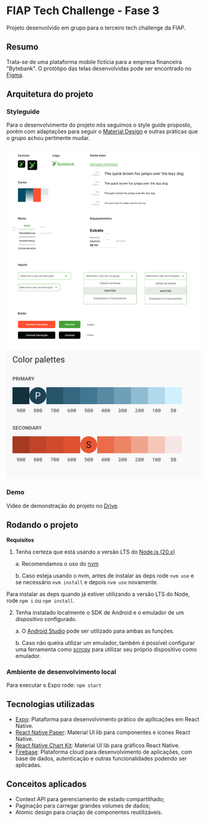 # FIAP Tech Challenge - Fase 3

Projeto desenvolvido em grupo para o terceiro tech challenge da FIAP.

## Resumo

Trata-se de uma plataforma mobile fictícia para a empresa financeira "Bytebank".
O protótipo das telas desenvolvidas pode ser encontrado no [Figma](https://www.figma.com/design/ns5TC3X5Xr8V7I3LYKg9KA/Projeto-Financeiro?node-id=503-4264&t=nhWQMyJ7ZmXNWbb6-1).

## Arquitetura do projeto

### Styleguide

Para o desenvolvimento do projeto nós seguimos o style guide proposto, porém com adaptações para seguir o [Material Design](https://m3.material.io/) e outras práticas que o grupo achou pertinente mudar.

![Style guide preview](.github/styleguide.png)
![Color pallete preview](.github/pallete.png)

### Demo

Video de demonstração do projeto no [Drive](https://drive.google.com/file/d/1wG3Msxyqj9xpp11DFfZntTSJuu6oGM1y/view).

## Rodando o projeto

**Requisitos**

1. Tenha certeza que está usando a versão LTS do [Node.js (20.x)](https://nodejs.org/en)

   a. Recomendamos o uso do [nvm](https://github.com/nvm-sh/nvm)

   b. Caso esteja usando o nvm, antes de instalar as deps rode `nvm use` e se necessário `nvm install` e depois `nvm use` novamente.

Para instalar as deps quando já estiver utilizando a versão LTS do Node, rode `npm i` ou `npm install`.

2. Tenha instalado localmente o SDK de Android e o emulador de um dispositivo configurado.

   a. O [Android Studio](https://developer.android.com/studio) pode ser utilizado para ambas as funções.

   b. Caso não queira utilizar um emulador, também é possível configurar uma ferramenta como [scrcpy](https://github.com/Genymobile/scrcpy) para utilizar seu próprio dispositivo como emulador.

### Ambiente de desenvolvimento local

Para executar o Expo rode:
`npm start`

## Tecnologias utilizadas

- [Expo](https://expo.dev/): Plataforma para desenvolvimento prático de apllicações em React Native.
- [React Native Paper](https://callstack.github.io/react-native-paper/): Material UI lib para componentes e ícones React Native.
- [React Native Chart Kit](https://github.com/indiespirit/react-native-chart-kit): Material UI lib para gráficos React Native.
- [Firebase](https://firebase.google.com): Plataforma cloud para desenvolvimento de aplicações, com base de dados, autenticação e outras funcionalidades podendo ser aplicadas.

## Conceitos aplicados

- Context API para gerenciamento de estado compartilhado;
- Paginação para carregar grandes volumes de dados;
- Atomic design para criação de componentes reutilizáveis.
